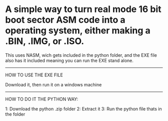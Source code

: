 # A simple way to turn real mode 16 bit boot sector ASM code into a operating system, either making a .BIN, .IMG, or .ISO.

This uses NASM, wich gets included in the python folder, and the EXE file also has it included meaning you can run the EXE stand alone.

______________________________________________________________________________

HOW TO USE THE EXE FILE

Download it, then run it on a windows machine

______________________________________________________________________________

HOW TO DO IT THE PYTHON WAY:

1: Download the python .zip folder
2: Extract it
3: Run the python file thats in the folder
